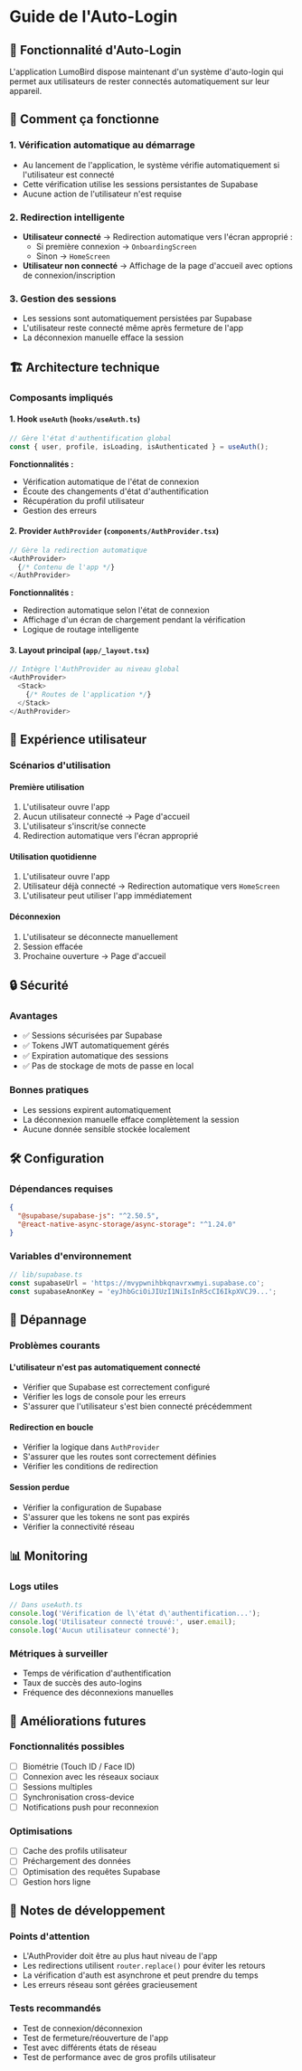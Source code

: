 # Guide de l'Auto-Login

## 🚀 Fonctionnalité d'Auto-Login

L'application LumoBird dispose maintenant d'un système d'auto-login qui permet aux utilisateurs de rester connectés automatiquement sur leur appareil.

## 🔧 Comment ça fonctionne

### 1. **Vérification automatique au démarrage**
- Au lancement de l'application, le système vérifie automatiquement si l'utilisateur est connecté
- Cette vérification utilise les sessions persistantes de Supabase
- Aucune action de l'utilisateur n'est requise

### 2. **Redirection intelligente**
- **Utilisateur connecté** → Redirection automatique vers l'écran approprié :
  - Si première connexion → `OnboardingScreen`
  - Sinon → `HomeScreen`
- **Utilisateur non connecté** → Affichage de la page d'accueil avec options de connexion/inscription

### 3. **Gestion des sessions**
- Les sessions sont automatiquement persistées par Supabase
- L'utilisateur reste connecté même après fermeture de l'app
- La déconnexion manuelle efface la session

## 🏗️ Architecture technique

### Composants impliqués

#### 1. **Hook `useAuth`** (`hooks/useAuth.ts`)
```typescript
// Gère l'état d'authentification global
const { user, profile, isLoading, isAuthenticated } = useAuth();
```

**Fonctionnalités :**
- Vérification automatique de l'état de connexion
- Écoute des changements d'état d'authentification
- Récupération du profil utilisateur
- Gestion des erreurs

#### 2. **Provider `AuthProvider`** (`components/AuthProvider.tsx`)
```typescript
// Gère la redirection automatique
<AuthProvider>
  {/* Contenu de l'app */}
</AuthProvider>
```

**Fonctionnalités :**
- Redirection automatique selon l'état de connexion
- Affichage d'un écran de chargement pendant la vérification
- Logique de routage intelligente

#### 3. **Layout principal** (`app/_layout.tsx`)
```typescript
// Intègre l'AuthProvider au niveau global
<AuthProvider>
  <Stack>
    {/* Routes de l'application */}
  </Stack>
</AuthProvider>
```

## 📱 Expérience utilisateur

### Scénarios d'utilisation

#### **Première utilisation**
1. L'utilisateur ouvre l'app
2. Aucun utilisateur connecté → Page d'accueil
3. L'utilisateur s'inscrit/se connecte
4. Redirection automatique vers l'écran approprié

#### **Utilisation quotidienne**
1. L'utilisateur ouvre l'app
2. Utilisateur déjà connecté → Redirection automatique vers `HomeScreen`
3. L'utilisateur peut utiliser l'app immédiatement

#### **Déconnexion**
1. L'utilisateur se déconnecte manuellement
2. Session effacée
3. Prochaine ouverture → Page d'accueil

## 🔒 Sécurité

### Avantages
- ✅ Sessions sécurisées par Supabase
- ✅ Tokens JWT automatiquement gérés
- ✅ Expiration automatique des sessions
- ✅ Pas de stockage de mots de passe en local

### Bonnes pratiques
- Les sessions expirent automatiquement
- La déconnexion manuelle efface complètement la session
- Aucune donnée sensible stockée localement

## 🛠️ Configuration

### Dépendances requises
```json
{
  "@supabase/supabase-js": "^2.50.5",
  "@react-native-async-storage/async-storage": "^1.24.0"
}
```

### Variables d'environnement
```typescript
// lib/supabase.ts
const supabaseUrl = 'https://mvypwnihbkqnavrxwmyi.supabase.co';
const supabaseAnonKey = 'eyJhbGciOiJIUzI1NiIsInR5cCI6IkpXVCJ9...';
```

## 🐛 Dépannage

### Problèmes courants

#### **L'utilisateur n'est pas automatiquement connecté**
- Vérifier que Supabase est correctement configuré
- Vérifier les logs de console pour les erreurs
- S'assurer que l'utilisateur s'est bien connecté précédemment

#### **Redirection en boucle**
- Vérifier la logique dans `AuthProvider`
- S'assurer que les routes sont correctement définies
- Vérifier les conditions de redirection

#### **Session perdue**
- Vérifier la configuration de Supabase
- S'assurer que les tokens ne sont pas expirés
- Vérifier la connectivité réseau

## 📊 Monitoring

### Logs utiles
```typescript
// Dans useAuth.ts
console.log('Vérification de l\'état d\'authentification...');
console.log('Utilisateur connecté trouvé:', user.email);
console.log('Aucun utilisateur connecté');
```

### Métriques à surveiller
- Temps de vérification d'authentification
- Taux de succès des auto-logins
- Fréquence des déconnexions manuelles

## 🚀 Améliorations futures

### Fonctionnalités possibles
- [ ] Biométrie (Touch ID / Face ID)
- [ ] Connexion avec les réseaux sociaux
- [ ] Sessions multiples
- [ ] Synchronisation cross-device
- [ ] Notifications push pour reconnexion

### Optimisations
- [ ] Cache des profils utilisateur
- [ ] Préchargement des données
- [ ] Optimisation des requêtes Supabase
- [ ] Gestion hors ligne

## 📝 Notes de développement

### Points d'attention
- L'AuthProvider doit être au plus haut niveau de l'app
- Les redirections utilisent `router.replace()` pour éviter les retours
- La vérification d'auth est asynchrone et peut prendre du temps
- Les erreurs réseau sont gérées gracieusement

### Tests recommandés
- Test de connexion/déconnexion
- Test de fermeture/réouverture de l'app
- Test avec différents états de réseau
- Test de performance avec de gros profils utilisateur 